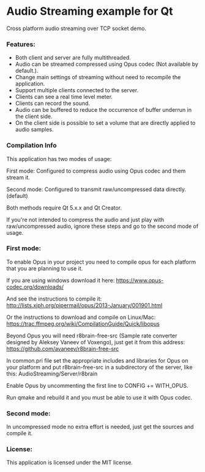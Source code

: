 # Audio Streaming example for Qt

Cross platform audio streaming over TCP socket demo.

### Features:

* Both client and server are fully multithreaded.
* Audio can be streamed compressed using Opus codec (Not available by default.).
* Change main settings of streaming without need to recompile the application.
* Support multiple clients connected to the server.
* Clients can see a real time level meter.
* Clients can record the sound.
* Audio can be buffered to reduce the occurrence of buffer underrun in the client side.
* On the client side is possible to set a volume that are directly applied to audio samples.

### Compilation Info

This application has two modes of usage: 

First mode: Configured to compress audio using Opus codec and them stream it.

Second mode: Configured to transmit raw/uncompressed data directly. (default)

Both methods require Qt 5.x.x and Qt Creator.

If you're not intended to compress the audio and just play with raw/uncompressed audio, ignore these steps and go to the second mode of usage.

### First mode: 

To enable Opus in your project you need to compile opus for each platform that you are planning to use it.

If you are using windows download it here: https://www.opus-codec.org/downloads/

And see the instructions to compile it: http://lists.xiph.org/pipermail/opus/2013-January/001901.html

Or the instructions to download and compile on Linux/Mac: https://trac.ffmpeg.org/wiki/CompilationGuide/Quick/libopus

Beyond Opus you will need r8brain-free-src (Sample rate converter designed by Aleksey Vaneev of Voxengo), just get it from this address: https://github.com/avaneev/r8brain-free-src

In common.pri file set the appropriate includes and libraries for Opus on your platform and put r8brain-free-src in a subdirectory of the server, like this:
AudioStreaming/Server/r8brain

Enable Opus by uncommenting the first line to CONFIG += WITH_OPUS.

Run qmake and rebuild it and you must be able to use it with Opus codec.

### Second mode:

In uncompressed mode no extra effort is needed, just get the sources and compile it.

### License:
This application is licensed under the MIT license.
